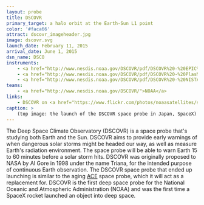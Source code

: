 ```yaml
---
layout: probe
title: DSCOVR
primary_target: a halo orbit at the Earth-Sun L1 point
color: '#faca66'
attract: dscovr_imageheader.jpg
image: dscovr.svg
launch_date: February 11, 2015
arrival_date: June 1, 2015
dsn_name: DSCO
instruments:
    - <a href="http://www.nesdis.noaa.gov/DSCOVR/pdf/DSCOVR%20-%20EPIC%20Instrument%20Info%20Sheet.pdf">camera</a>
    - <a href="http://www.nesdis.noaa.gov/DSCOVR/pdf/DSCOVR%20-%20PlasMag%20Instrument%20Info%20Sheet.pdf">magnetometer</a>
    - <a href="http://www.nesdis.noaa.gov/DSCOVR/pdf/DSCOVR%20-%20NISTAR%20Instrument%20Info%20Sheet.pdf">radiometer</a>
teams:
    - <a href="http://www.nesdis.noaa.gov/DSCOVR/">NOAA</a>
links:
    - DSCOVR on <a href="https://www.flickr.com/photos/noaasatellites/sets/72157647534218825/">Flickr</a>
caption: >
    (top image: the launch of the DSCOVR space probe in Japan, SpaceX)
---
```

The Deep Space Climate Observatory (DSCOVR) is a space probe that's studying both Earth and the Sun. DSCOVR aims to provide early warnings of when dangerous solar storms might be headed our way, as well as measure Earth's radiation environment. The space probe will be able to warn Earth 15 to 60 minutes before a solar storm hits. DSCOVR was originally proposed to NASA by Al Gore in 1998 under the name Triana, for the intended purpose of continuous Earth observation. The DSCOVR space probe that ended up launching is similar to the aging <a href="/ace">ACE</a> space probe, which it will act as a replacement for. DSCOVR is the first deep space probe for the National Oceanic and Atmospheric Administration (NOAA) and was the first time a SpaceX rocket launched an object into deep space.